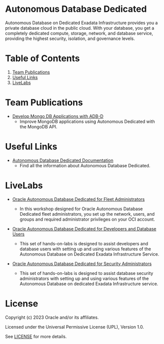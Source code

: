 # Autonomous Database Dedicated
 
Autonomous Database on Dedicated Exadata Infrastructure provides you a private database cloud in the public cloud. With your database, you get a completely dedicated compute, storage, network, and database service, providing the highest security, isolation, and governance levels.
 
# Table of Contents
 
1. [Team Publications](#team-publications)
2. [Useful Links](#useful-links)
3. [LiveLabs](#livelabs)
 
# Team Publications
 
- [Develop Mongo DB Applications with ADB-D](https://blogs.oracle.com/database/post/adb-d-mongodb-api)
    - Improve MongoDB applications using Autonomous Dedicated with the MongoDB API.
 
# Useful Links
 
- [Autonomous Database Dedicated Documentation](https://docs.oracle.com/en/cloud/paas/autonomous-database/dedicated/adbd-index.html)
    - Find all the information about Autonomous Database Dedicated.
 
# LiveLabs
 
- [Oracle Autonomous Database Dedicated for Fleet Administrators](https://apexapps.oracle.com/pls/apex/r/dbpm/livelabs/view-workshop?wid=3196&clear=RR,180&session=109524315536663)
    - In this workshop designed for Oracle Autonomous Database Dedicated fleet administrators, you set up the network, users, and groups and required administrator privileges on your OCI account.

- [Oracle Autonomous Database Dedicated for Developers and Database Users](https://apexapps.oracle.com/pls/apex/r/dbpm/livelabs/view-workshop?wid=3197&clear=RR,180&session=109524315536663)
    - This set of hands-on-labs is designed to assist developers and database users with setting up and using various features of the Autonomous Database on Dedicated Exadata Infrastructure Service.

- [Oracle Autonomous Database Dedicated for Security Administrators](https://apexapps.oracle.com/pls/apex/r/dbpm/livelabs/view-workshop?wid=3198&clear=RR,180&session=109524315536663)
    - This set of hands-on-labs is designed to assist database security administrators with setting up and using various features of the Autonomous Database on dedicated Exadata Infrastructure service.
    
# License
 
Copyright (c) 2023 Oracle and/or its affiliates.
 
Licensed under the Universal Permissive License (UPL), Version 1.0.
 
See [LICENSE](https://github.com/oracle-devrel/technology-engineering/blob/main/LICENSE) for more details.